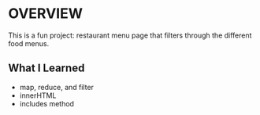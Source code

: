# OVERVIEW
This is a fun project: restaurant menu page that filters through the different food menus.

## What I Learned
* map, reduce, and filter
* innerHTML
* includes method